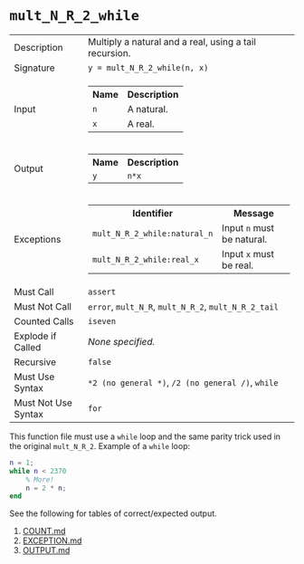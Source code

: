 
# `mult_N_R_2_while`

<table><tr><td>Description</td><td>Multiply a natural and a real, using a tail recursion.</td></tr><tr><td>Signature</td><td><code>y&nbsp;=&nbsp;mult_N_R_2_while(n,&nbsp;x)</code></td></tr><tr><td>Input</td><td><table><tr><th>Name</th><th>Description</th></tr><tr><td><code>n</code></td><td>A natural.</td></tr><tr><td><code>x</code></td><td>A real.</td></tr></table></td></tr><tr><td>Output</td><td><table><tr><th>Name</th><th>Description</th></tr><tr><td><code>y</code></td><td><code>n*x</code></td></tr></table></td></tr><tr><td>Exceptions</td><td><table><tr><th>Identifier</th><th>Message</th></tr><tr><td><code>mult_N_R_2_while:natural_n</code></td><td>Input <code>n</code> must be natural.</td></tr><tr><td><code>mult_N_R_2_while:real_x</code></td><td>Input <code>x</code> must be real.</td></tr></table></td></tr><tr><td>Must Call</td><td><code>assert</code></td></tr><tr><td>Must Not Call</td><td><code>error</code>, <code>mult_N_R</code>, <code>mult_N_R_2</code>, <code>mult_N_R_2_tail</code></td></tr><tr><td>Counted Calls</td><td><code>iseven</code></td></tr><tr><td>Explode if Called</td><td><em>None specified.</em></td></tr><tr><td>Recursive</td><td><code>false</code></td></tr><tr><td>Must Use Syntax</td><td><code>*2 (no general *)</code>, <code>/2 (no general /)</code>, <code>while</code></td></tr><tr><td>Must Not Use Syntax</td><td><code>for</code></td></tr></table>

This function file must use a `while` loop and the same parity trick used in the original `mult_N_R_2`. Example of a `while` loop:

```matlab
n = 1;
while n < 2370
    % More!
    n = 2 * n;
end
```

See the following for tables of correct/expected output.

1. [COUNT.md](COUNT.md)
1. [EXCEPTION.md](EXCEPTION.md)
1. [OUTPUT.md](OUTPUT.md)


